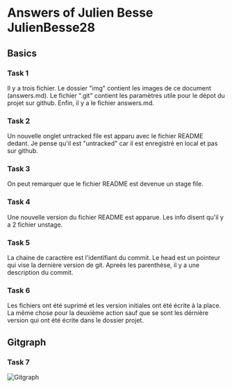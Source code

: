 # Answers of Julien Besse JulienBesse28

## Basics

### Task 1

Il y a trois fichier. Le dossier "img" contient les images de ce document (answers.md). Le fichier ".git" contient les paramètres utile pour le dépot du projet sur github. Enfin, il y a le fichier answers.md. 

### Task 2

Un nouvelle onglet untracked file est apparu avec le fichier README dedant. Je pense qu'il est "untracked" car il est enregistré en local et pas sur github.

### Task 3

On peut remarquer que le fichier README est devenue un stage file.

### Task 4

Une nouvelle version du fichier README est apparue. Les info disent qu'il y a 2 fichier unstage.

### Task 5

La chaine de caractère est l'identifiant du commit. Le head est un pointeur qui vise la dernière version de git. Apreès les parenthèse, il y a une description du commit.

### Task 6

Les fichiers ont été suprimé et les version initiales ont été écrite à la place. La même chose pour la deuxième action sauf que se sont les dérnière version qui ont été écrite dans le dossier projet.

## Gitgraph

### Task 7

![Gitgraph](img/gitgraph.svg)